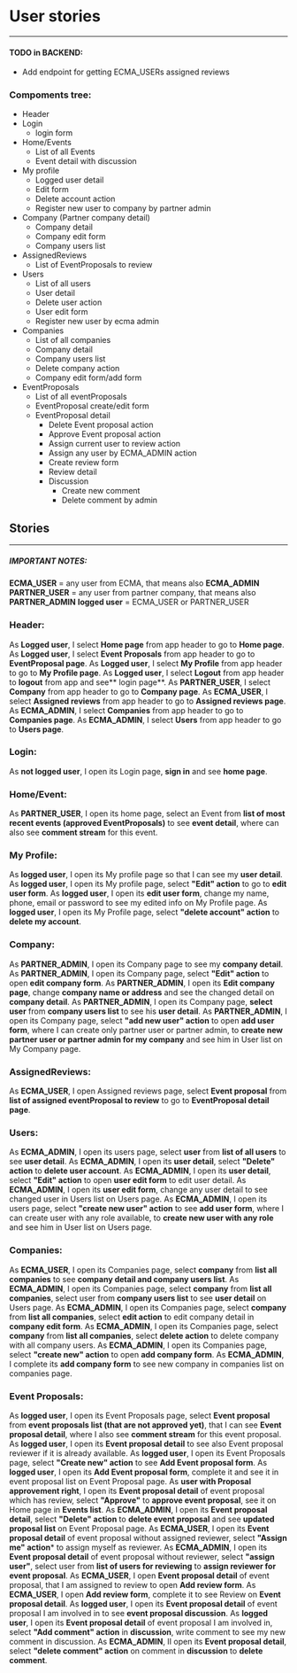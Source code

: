 # User stories
----

#### TODO in BACKEND:
- Add endpoint for getting ECMA_USERs assigned reviews

### Compoments tree:
* Header
* Login
     * login form 
* Home/Events
     * List of all Events
     * Event detail with discussion
* My profile
     * Logged user detail
     * Edit form
     * Delete account action
     * Register new user to company by partner admin 
* Company (Partner company detail)
     * Company detail
     * Company edit form
     * Company users list 
* AssignedReviews
     * List of EventProposals to review 
* Users
   * List of all users
   * User detail
   * Delete user action
   * User edit form
   * Register new user by ecma admin
* Companies
   * List of all companies
   * Company detail
   * Company users list
   * Delete company action
   * Company edit form/add form
* EventProposals
   * List of all eventProposals
   * EventProposal create/edit form
   * EventProposal detail
       * Delete Event proposal action
       * Approve Event proposal action
       * Assign current user to review action
       * Assign any user by ECMA_ADMIN action
       * Create review form
       * Review detail
       * Discussion
           *  Create new comment
           *  Delete comment by admin

## Stories 
---
##### IMPORTANT NOTES: 
**ECMA_USER** = any user from ECMA, that means also **ECMA_ADMIN**
**PARTNER_USER** = any user from partner company, that means also **PARTNER_ADMIN**
**logged user** = ECMA_USER or PARTNER_USER

### Header:
As **Logged user**, I select **Home page** from app header to go to **Home page**.
As **Logged user**, I select **Event Proposals** from app header to go to **EventProposal page**.
As **Logged user**, I select **My Profile** from app header to go to **My Profile page**.
As **Logged user**, I select **Logout** from app header to **logout** from app and see** login page**.
As **PARTNER_USER**, I select **Company** from app header to go to **Company page**.
As **ECMA_USER**, I select **Assigned reviews** from app header to go to **Assigned reviews page**.
As **ECMA_ADMIN**, I select **Companies** from app header to go to **Companies page**.
As **ECMA_ADMIN**, I select **Users** from app header to go to **Users page**.


### Login:
As **not logged user**, I open its Login page, **sign in** and see **home page**.

### Home/Event:
As **PARTNER_USER**, I open its home page, select an Event from **list of most recent events (approved EventProposals)** to see **event detail**, where can also see **comment stream** for this event.

### My Profile:
As **logged user**, I open its My profile page so that I can see my **user detail**.
As **logged user**, I open its My profile page, select **"Edit" action** to go to **edit user form**.
As **logged user**, I open its **edit user form**, change my name, phone, email or password to see my edited info on My Profile page.
As **logged user**, I open its My Profile page, select **"delete account" action** to **delete my account**.

### Company:
As **PARTNER_ADMIN**, I open its Company page to see my **company detail**.
As **PARTNER_ADMIN**, I open its Company page, select **"Edit" action** to open **edit company form**.
As **PARTNER_ADMIN**, I open its **Edit company page**, change **company name or address** and see the changed detail on **company detail**.
As **PARTNER_ADMIN**, I open its Company page, **select user** from **company users list** to see his **user detail**.
As **PARTNER_ADMIN**, I open its Company page, select **"add new user" action** to open **add user form**, where I can create only partner user or partner admin, to **create new partner user or partner admin for my company** and see him in User list on My Company page.

### AssignedReviews:
As **ECMA_USER**, I open Assigned reviews page, select **Event proposal** from **list of assigned eventProposal to review** to go to **EventProposal detail page**.

### Users:
As **ECMA_ADMIN**, I open its users page, select **user** from **list of all users** to see **user detail**.
As **ECMA_ADMIN**, I open its **user detail**, select **"Delete" action** to **delete user account**.
As **ECMA_ADMIN**, I open its **user detail**, select **"Edit" action** to open **user edit form** to edit user detail.
As **ECMA_ADMIN**, I open its **user edit form**, change any user detail to see changed user in Users list on Users page.
As **ECMA_ADMIN**, I open its users page, select **"create new user" action** to see **add user form**, where I can create user with any role available, to **create new user with any role** and see him in User list on Users page.

### Companies:
As **ECMA_USER**, I open its Companies page, select **company** from **list all companies** to see **company detail and company users list**.
As **ECMA_ADMIN**, I open its Companies page, select **company** from **list all companies**, select user from **company users list** to see **user detail** on Users page.
As **ECMA_ADMIN**, I open its Companies page, select **company** from **list all companies**, select **edit action** to edit company detail in **company edit form**.
As **ECMA_ADMIN**, I open its Companies page, select **company** from **list all companies**, select **delete action** to delete company with all company users.
As **ECMA_ADMIN**, I open its Companies page, select **"create new" action** to open **add company form**.
As **ECMA_ADMIN**, I complete its **add company form** to see new company in companies list on companies page.

### Event Proposals:
As **logged user**, I open its Event Proposals page, select **Event proposal** from **event proposals list (that are not approved yet)**, that I can see **Event proposal detail**, where I also see **comment stream** for this event proposal.
As **logged user**, I open its  **Event proposal detail** to see also Event proposal reviewer if it is already available.
As **logged user**, I open its Event Proposals page, select **"Create new" action** to see **Add Event proposal form**.
As **logged user**, I open its **Add Event proposal form**, complete it and see it in event proposal list on Event Proposal page.
As **user with Proposal approvement right**, I open its **Event proposal detail** of event proposal which has review, select **"Approve"** to **approve event proposal**, see it on Home page in **Events list**.
As **ECMA_ADMIN**, I open its **Event proposal detail**, select **"Delete" action** to **delete event proposal** and see **updated proposal list** on Event Proposal page.
As **ECMA_USER**, I open its **Event proposal detail** of event proposal without assigned reviewer, select **"Assign me" action*** to assign myself as reviewer.
As **ECMA_ADMIN**, I open its **Event proposal detail** of event proposal without reviewer, select **"assign user"**, select user from **list of users for reviewing** to **assign reviewer for event proposal**.
As **ECMA_USER**, I open **Event proposal detail** of event proposal, that I am assigned to review to open **Add review form**.
As **ECMA_USER**, I open **Add review form**, complete it to see Review on **Event proposal detail**.
As **logged user**, I open its **Event proposal detail** of event proposal I am involved in to see **event proposal discussion**.
As **logged user**, I open its **Event proposal detail** of event proposal I am involved in, select **"Add comment" action** in **discussion**, write comment to see my new comment in discussion.
As **ECMA_ADMIN**, II open its **Event proposal detail**, select **"delete comment" action** on comment in **discussion** to **delete comment**.


